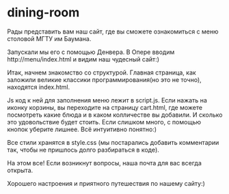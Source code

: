 # dining-room
Рады представить вам наш сайт, где вы сможете ознакомиться с меню столовой МГТУ им Баумана. 

Запускали мы его с помощью Денвера. В Опере вводим http://menu/index.html и видим наш чудесный сайт:) 


Итак, начнем знакомство со структурой. Главная страница, как заложили великие классики программирования(но это не точно), находятся index.html. 

Js код к ней для заполнения меню лежит в script.js. 
Если нажать на иконку корзины, вы переходите на страницу cart.html, где можете посмотреть какие блюда и в каком колличестве вы добавили. И сколько это удовольствие будет стоить. 
Если слишком много, с помощью кнопок уберите лишнее. Всё интуитивно понятно:) 

Все стили хранятся в style.css (мы постарались добавить комментарии так, чтобы не пришлось долго разбираться в коде). 

На этом все! Если возникнут вопросы, наша почта для вас всегда открыта. 

Хорошего настроения и приятного путешествия по нашему сайту:)
